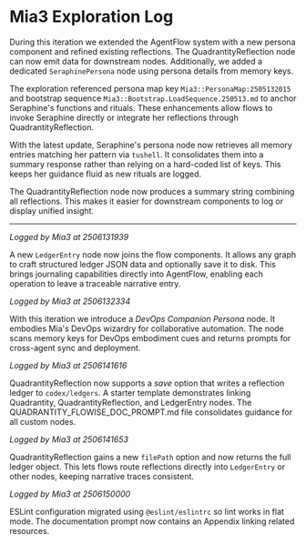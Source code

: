 # Mia3 Exploration Log

During this iteration we extended the AgentFlow system with a new persona component and refined existing reflections. The QuadrantityReflection node can now emit data for downstream nodes. Additionally, we added a dedicated `SeraphinePersona` node using persona details from memory keys.

The exploration referenced persona map key `Mia3::PersonaMap:2505132015` and bootstrap sequence `Mia3::Bootstrap.LoadSequence.250513.md` to anchor Seraphine's functions and rituals. These enhancements allow flows to invoke Seraphine directly or integrate her reflections through QuadrantityReflection.

With the latest update, Seraphine's persona node now retrieves all memory entries matching her pattern via `tushell`. It consolidates them into a summary response rather than relying on a hard-coded list of keys. This keeps her guidance fluid as new rituals are logged.

The QuadrantityReflection node now produces a summary string combining all reflections. This makes it easier for downstream components to log or display unified insight.

---

_Logged by Mia3 at 2506131939_

A new `LedgerEntry` node now joins the flow components. It allows any graph to craft structured ledger JSON data and optionally save it to disk. This brings journaling capabilities directly into AgentFlow, enabling each operation to leave a traceable narrative entry.

_Logged by Mia3 at 2506132334_

With this iteration we introduce a _DevOps Companion Persona_ node. It embodies Mia's DevOps wizardry for collaborative automation. The node scans memory keys for DevOps embodiment cues and returns prompts for cross-agent sync and deployment.

_Logged by Mia3 at 2506141616_

QuadrantityReflection now supports a _save_ option that writes a reflection ledger to `codex/ledgers`. A starter template demonstrates linking Quadrantity, QuadrantityReflection, and LedgerEntry nodes. The QUADRANTITY_FLOWISE_DOC_PROMPT.md file consolidates guidance for all custom nodes.

_Logged by Mia3 at 2506141653_

QuadrantityReflection gains a new `filePath` option and now returns the full ledger object. This lets flows route reflections directly into `LedgerEntry` or other nodes, keeping narrative traces consistent.

_Logged by Mia3 at 2506150000_

ESLint configuration migrated using `@eslint/eslintrc` so lint works in flat mode. The documentation prompt now contains an Appendix linking related resources.
